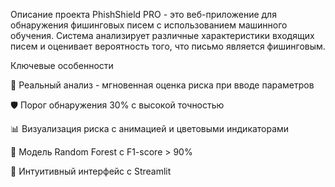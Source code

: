 Описание проекта
PhishShield PRO - это веб-приложение для обнаружения фишинговых писем с использованием машинного обучения. Система анализирует различные характеристики входящих писем и оценивает вероятность того, что письмо является фишинговым.

Ключевые особенности

🚀 Реальный анализ - мгновенная оценка риска при вводе параметров

🛡️ Порог обнаружения 30% с высокой точностью

📊 Визуализация риска с анимацией и цветовыми индикаторами

🤖 Модель Random Forest с F1-score > 90%

🎨 Интуитивный интерфейс с Streamlit
